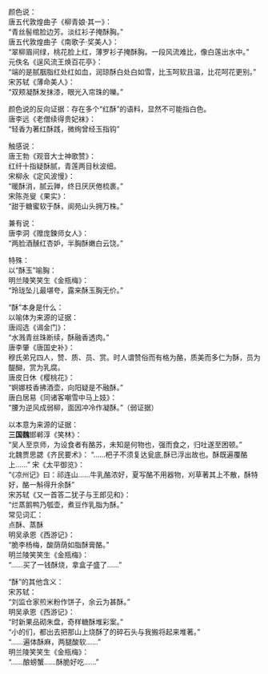 颜色说：  
唐五代敦煌曲子《柳青娘·其一》：  
“青丝髻绾脸边芳。淡红衫子掩酥胸。”  
唐五代敦煌曲子《南歌子·奖美人》：  
“翠柳眉间绿，桃花脸上红，薄罗衫子掩酥胸。一段风流难比，像白莲出水中。”  
元佚名《逞风流王焕百花亭》：  
“端的是腻胭脂红处红如血，润琼酥白处白如雪，比玉呵软且温，比花呵花更别。”  
宋苏轼《薄命美人》：  
“双颊凝酥发抹漆，眼光入帘珠的皪。”  
  
颜色说的反向证据：存在多个“红酥”的语料，显然不可能指白色。  
唐李远《老僧续得贵妃袜》：  
“轻香为著红酥践，微绚曾经玉指钩”  

触感说：  
唐王勃《观音大士神歌赞》：  
红纤十指疑酥腻，青莲两目秋波细。  
宋柳永《定风波慢》：  
“暖酥消，腻云亸，终日厌厌倦梳裹。”  
宋陈尧叟《果实》：  
“甜于糖蜜软于酥，阆苑山头拥万株。”  

兼有说：  
唐李洞《赠庞鍊师女人》：  
“两脸酒醺红杏妒，半胸酥嫩白云饶。”  

特殊：  
以“酥玉”喻胸：  
明兰陵笑笑生《金瓶梅》：  
“玲珑坠儿最堪夸，露来酥玉胸无价。”  

“酥”本身是什么：  
以喻体为来源的证据：  
唐阎选《谒金门》：  
“水溅青丝珠断续，酥融香透肉。”  
唐李肇《唐国史补》：  
穆氏弟兄四人，赞、质、员、赏。时人谓赞俗而有格为酪，质美而多仁为酥，员为醍醐，赏为乳腐。  
唐皮日休《樱桃花》：  
“婀娜枝香拂酒壶，向阳疑是不融酥。”  
唐白居易《同诸客嘲雪中马上妓》：  
“腰为逆风成弱柳，面因冲冷作凝酥。”（弱证据）  
  

以本意为来源的证据：  
**三国魏**邯郸淳《笑林》：  
“吴人至京师，为设食者有酪苏，未知是何物也，强而食之，归吐遂至困顿。”  
北魏贾思勰《齐民要术》：
“……杷子不须复达瓮底,酥已浮出故也。酥既遍覆酪上……”
宋《太平御览》：  
“《凉州记》曰：祁连山……牛乳酪浓好，夏写酪不用器物，刈草著其上不散，酥特好，酪一斛得升余酥”  
宋苏轼《又一首答二犹子与王郎见和》：  
“烂蒸鹅鸭乃瓠壶，煮豆作乳脂为酥。”  
常见词汇：  
点酥、蒸酥  
明吴承恩《西游记》：  
“脆李杨梅，酸荫荫如脂酥膏酪。”  
明兰陵笑笑生《金瓶梅》：  
“……买了一钱酥烧，拿盒子盛了……”  
  
“酥”的其他含义：  
宋苏轼：  
“刘监仓家煎米粉作饼子，余云为甚酥。”  
明吴承恩《西游记》：  
“时新果品砌朱盘，奇样糖酥堆彩案。”  
“小的们，都出去把那山上烧酥了的碎石头与我搬将起来堆著。”  
“……遍体酥麻，两腿酸软……”  
明兰陵笑笑生《金瓶梅》：  
“……酿螃蟹……酥脆好吃……”  
